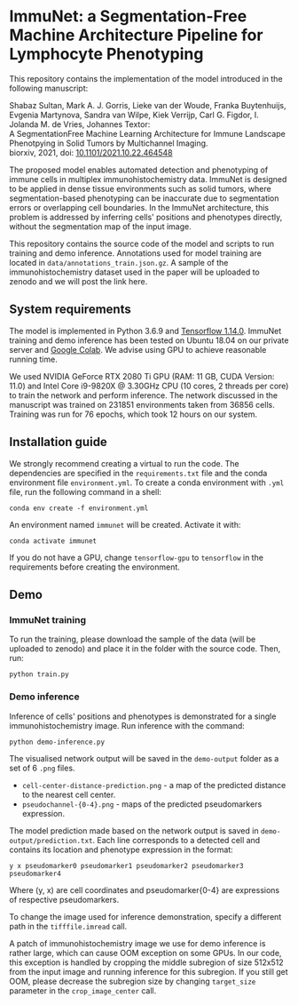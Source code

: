 # ImmuNet: a Segmentation-Free Machine Architecture Pipeline for Lymphocyte Phenotyping

This repository contains the implementation of the model introduced in the following manuscript:

Shabaz Sultan, Mark A. J. Gorris, Lieke van der Woude, Franka Buytenhuijs, Evgenia Martynova, Sandra van Wilpe, Kiek Verrijp, Carl G. Figdor, I. Jolanda M. de Vries, Johannes Textor:   
A SegmentationFree Machine Learning Architecture for Immune Landscape Phenotpying in Solid Tumors by Multichannel Imaging.   
biorxiv, 2021, doi: [10.1101/2021.10.22.464548](https://doi.org/10.1101/2021.10.22.464548)

The proposed model enables automated detection and phenotyping of immune cells in multiplex immunohistochemistry data. ImmuNet is designed to be applied in dense tissue environments such as solid tumors, where segmentation-based phenotyping can be inaccurate due to segmentation errors or overlapping cell boundaries. In the ImmuNet architecture, this problem is addressed by inferring cells' positions and phenotypes directly, without the segmentation map of the input image.

This repository contains the source code of the model and scripts to run training and demo inference. Annotations used for model training are located in `data/annotations_train.json.gz`. A sample of the immunohistochemistry dataset used in the paper will be uploaded to zenodo and we will post the link here.

## System requirements 

The model is implemented in Python 3.6.9 and [Tensorflow 1.14.0](https://github.com/tensorflow/docs/tree/r1.14/site/en/api_docs). ImmuNet training and demo inference has been tested on Ubuntu 18.04 on our private server and [Google Colab](https://colab.research.google.com/). We advise using GPU to achieve reasonable running time. 

We used NVIDIA GeForce RTX 2080 Ti GPU (RAM: 11 GB, CUDA Version: 11.0) and Intel Core i9-9820X @ 3.30GHz CPU (10 cores, 2 threads per core) to train the network and perform inference. The network discussed in the manuscript was trained on 231851 environments taken from 36856 cells. Training was
run for 76 epochs, which took 12 hours on our system.

## Installation guide

We strongly recommend creating a virtual to run the code. The dependencies are specified in the `requirements.txt` file and the conda environment file `environment.yml`. To create a conda environment with `.yml` file, run the following command in a shell:
```
conda env create -f environment.yml
```
An environment named `immunet` will be created. Activate it with:
```
conda activate immunet
```
If you do not have a GPU, change `tensorflow-gpu` to `tensorflow` in the requirements before creating the environment.

## Demo

### ImmuNet training

To run the training, please download the sample of the data (will be uploaded to zenodo) and place it in the folder with the source code. Then, run:
 ```
python train.py
```

### Demo inference

Inference of cells' positions and phenotypes is demonstrated for a single immunohistochemistry image. Run inference with the command:
```
python demo-inference.py
```
The visualised network output will be saved in the `demo-output` folder as a set of 6 `.png` files.

- `cell-center-distance-prediction.png` - a map of the predicted distance to the nearest cell center.
- `pseudochannel-{0-4}.png` - maps of the predicted pseudomarkers expression.

The model prediction made based on the network output is saved in `demo-output/prediction.txt`. Each line corresponds to a detected cell and contains its location and phenotype expression in the format:
```
y x pseudomarker0 pseudomarker1 pseudomarker2 pseudomarker3 pseudomarker4
```
Where (y, x) are cell coordinates and pseudomarker{0-4} are expressions of respective pseudomarkers.

To change the image used for inference demonstration, specify a different path in the `tifffile.imread` call. 

A patch of immunohistochemistry image we use for demo inference is rather large, which can cause OOM exception on some GPUs. In our code, this exception is handled by cropping the middle subregion of size 512x512 from the input image and running inference for this subregion. If you still get OOM, please decrease the subregion size by changing `target_size` parameter in the `crop_image_center` call.

